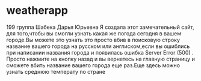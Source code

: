 # weatherapp
199 группа Шабека Дарья Юрьевна
 Я создала этот замечательный сайт, для того,чтобы вы смогли узнать какая же погода сегодня в вашем городе.Вы можете это узнать это  просто вбив в поисковую строку название вашего города на русском или англиском,если  вы ошиблись при написании названия города и появилась ошибка  Server Error (500) .
Просто нажмите на кнопку назад и вы вернетесь на главную страницу и сможете вбить название вашего города еще раз.Еще здесь можно узнать среднюю температу по  стране
